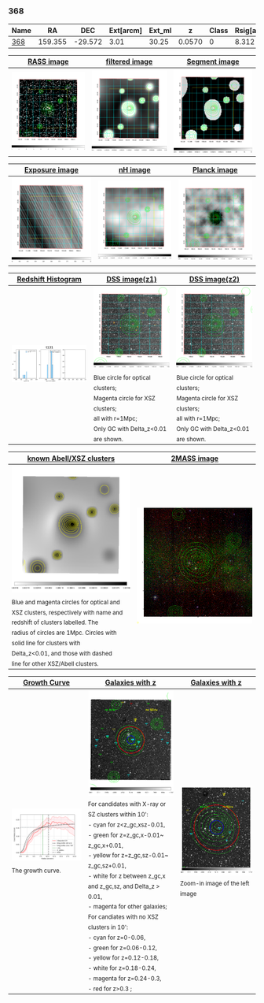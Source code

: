 <div STYLE="page-break-after: always;"></div>

### 368

|Name          |RA          |DEC      | Ext[arcm] | Ext_ml | z    | Class| Rsig[arcmin] | CRsig[c/s] | CR500[c/s] | R500[Mpc] |L500[erg/s]|F500[erg/s/cm^2]| M500[Msun]|Tx[keV]|beta|GC(XSZ,Delta_z<0.01)| GC(OPT,Delta_z<0.01)|GC|alias|
|--------------|------------|------------|---|---|-----------|--------|------|------|----|----|----|----|----|----|----|----|----|----|---|
|[368](script/368.md)     | 159.355       | -29.572       | 3.01    | 30.25   | 0.0570 | 0   | 8.312 |0.154 |0.160 |0.686 |2.190e+43 |2.822e-12 |9.684e+13 |2.136 |2.042 |-, |-, |-, |t131|

|[RASS image](../image/368/368_img.pdf)|[filtered image](../image/368/368_fil.pdf)|[Segment image](../image/368/368_seg.pdf)|
|-------------------|--------------------|-------------------|
| <img src="../image/368/368_img.png" width="300">  | <img src="../image/368/368_fil.png" width="300">   | <img src="../image/368/368_seg.png" width="300">  |

|[Exposure image](../image/368/368_mex.pdf)| [nH image](../image/368/368_nh.pdf)| [Planck image](../image/368/368_p.pdf)|
|-------------------|--------------------|-------------------|
|<img src="../image/368/368_mex.png" width="300">   | <img src="../image/368/368_nh.png" width="300">    | <img src="../image/368/368_p.png" width="300"> |

|[Redshift Histogram](../image/368/368_zg.pdf) | [DSS image(z1)](../image/368/368_dss_z1.pdf)      |  [DSS image(z2)](../image/368/368_dss_z2.pdf)    |
|-------------------|--------------------|-------------------|
|<img src="../image/368/368_zg.png" width="300"> |<img src="../image/368/368_dss_z1.png" width="300"> <sub><br>Blue circle for optical clusters; <br>Magenta circle for XSZ clusters; <br>all with r=1Mpc; <br>Only GC with Delta_z<0.01 are shown. </sub>| <img src="../image/368/368_dss_z2.png" width="300"><sub><br>Blue circle for optical clusters; <br>Magenta circle for XSZ clusters; <br>all with r=1Mpc; <br>Only GC with Delta_z<0.01 are shown. </sub> |

|[known Abell/XSZ clusters](../image/368/368_m.pdf) | [2MASS image](../image/368/368_2mass.pdf)      |
|-------------------|-------------------|
|<img src=../image/368/368_m.png width="300"> <sub><br>Blue and magenta circles for optical and <br>XSZ clusters, respectively with name and <br>redshift of clusters labelled. The <br>radius of circles are 1Mpc. Circles with <br>solid line for clusters with <br>Delta_z<0.01, and those with dashed <br>line for other XSZ/Abell clusters.        </sub>|<img src="../image/368/368_2mass.png" width="300">  |

|[Growth Curve](../image/368/368_gca_all.png) |[Galaxies with z](../image/368/368_opt_ned.pdf) |[Galaxies with z](../image/368/368_opt_ned_zoom.pdf) |
|-------------------|-------------------|-------------------|
| <img src="../image/368/368_gca_all.png" width="300"> <sub><br>The growth curve.</sub>| <img src=../image/368/368_opt_ned.png width="300"> <br><sub> For candidates with X-ray or SZ clusters within 10': <br> - cyan for z<z_gc,xsz-0.01, <br> - green for z=z_gc,x-0.01~ z_gc,x+0.01, <br> - yellow for z=z_gc,sz-0.01~ z_gc,sz+0.01, <br> - white for z between z_gc,x and z_gc,sz, and Delta_z > 0.01, <br> - magenta for other galaxies; <br>For candiates with no XSZ clusters in 10': <br> - cyan for z=0-0.06, <br> - green for z=0.06-0.12, <br> - yellow for z=0.12-0.18, <br> - white for z=0.18-0.24, <br> - magenta for z=0.24-0.3, <br> - red for z>0.3 ;  </sub>|<img src=../image/368/368_opt_ned_zoom.png width="300">  <br><sub> Zoom-in image of the left image</sub>|





